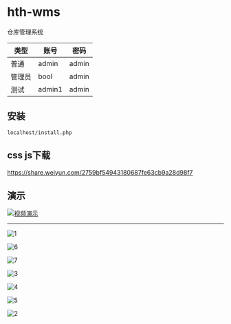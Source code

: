 # hth-wms

仓库管理系统



类型| 账号 | 密码
---|---|---
普通|admin | admin
管理员|bool | admin
测试|admin1 | admin


## 安装
	
	localhost/install.php



## css js下载

https://share.weiyun.com/2759bf54943180687fe63cb9a28d98f7





## 演示

[![视频演示](https://asciinema.org/a/42383.png)](http://www.56.com/iframe/MTQ5NzQxMDc5)

---

![1](./demo/20171229163116.png)

![6](./demo/20180331020506.png)

![7](./demo/20180331020545.png)

![3](./demo/20171229163140.png)

![4](./demo/20171229185301.png)

![5](./demo/20171230124819.png)

![2](./demo/20171229163127.png)

